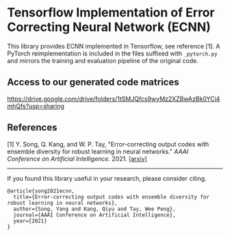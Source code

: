 # Tensorflow Implementation of Error Correcting Neural Network (ECNN)

This library provides ECNN implemented in Tensorflow, see reference [1].
A PyTorch reimplementation is included in the files suffixed with `_pytorch.py` and mirrors the training and evaluation pipeline of the original code.

## Access to our generated code matrices

https://drive.google.com/drive/folders/1tSMJQfcs9wyMz2XZBwAzBk0YCi4mhQfs?usp=sharing

## References

[1] Y. Song, Q. Kang, and W. P. Tay, "Error-correcting output codes with ensemble diversity for robust learning in neural networks." *AAAI Conference on Artificial Intelligence.* 2021. [[arxiv]](https://arxiv.org/abs/1912.00181)

---

If you found this library useful in your research, please consider citing.
```
@article{song2021ecnn,
  title={Error-correcting output codes with ensemble diversity for robust learning in neural networks},
  author={Song, Yang and Kang, Qiyu and Tay, Wee Peng},
  journal={AAAI Conference on Artificial Intelligence},
  year={2021}
}
```
